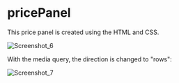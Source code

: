 # pricePanel
This price panel is created using the HTML and CSS. 

![Screenshot_6](https://user-images.githubusercontent.com/104591440/195421206-ba74f889-842f-4d98-89a3-4c2bcd5a1573.png)

With the media query, the direction is changed to "rows":

![Screenshot_7](https://user-images.githubusercontent.com/104591440/195421726-ff0a6393-724f-4e8f-98cb-5bcf94824f39.png)
